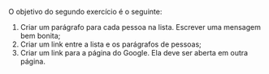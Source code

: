 O objetivo do segundo exercício é o seguinte:

1. Criar um parágrafo para cada pessoa na lista. Escrever uma mensagem bem bonita;
2. Criar um link entre a lista e os parágrafos de pessoas;
3. Criar um link para a página do Google. Ela deve ser aberta em outra página.